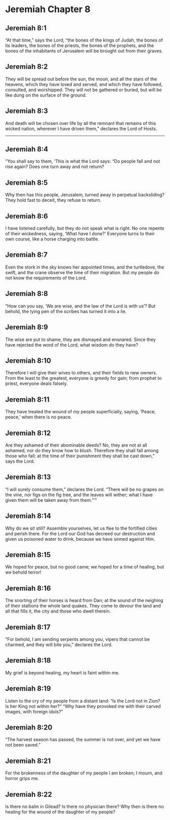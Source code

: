 # Jeremiah Chapter 8

## Jeremiah 8:1

“At that time,” says the Lord, “the bones of the kings of Judah, the bones of its leaders, the bones of the priests, the bones of the prophets, and the bones of the inhabitants of Jerusalem will be brought out from their graves.

## Jeremiah 8:2

They will be spread out before the sun, the moon, and all the stars of the heavens, which they have loved and served, and which they have followed, consulted, and worshipped. They will not be gathered or buried, but will be like dung on the surface of the ground.

## Jeremiah 8:3

And death will be chosen over life by all the remnant that remains of this wicked nation, wherever I have driven them,” declares the Lord of Hosts.

---

## Jeremiah 8:4

“You shall say to them, ‘This is what the Lord says: “Do people fall and not rise again? Does one turn away and not return?

## Jeremiah 8:5

Why then has this people, Jerusalem, turned away in perpetual backsliding? They hold fast to deceit, they refuse to return.

## Jeremiah 8:6

I have listened carefully, but they do not speak what is right. No one repents of their wickedness, saying, ‘What have I done?’ Everyone turns to their own course, like a horse charging into battle.

## Jeremiah 8:7

Even the stork in the sky knows her appointed times, and the turtledove, the swift, and the crane observe the time of their migration. But my people do not know the requirements of the Lord.

## Jeremiah 8:8

“How can you say, ‘We are wise, and the law of the Lord is with us’? But behold, the lying pen of the scribes has turned it into a lie.

## Jeremiah 8:9

The wise are put to shame, they are dismayed and ensnared. Since they have rejected the word of the Lord, what wisdom do they have?

## Jeremiah 8:10

Therefore I will give their wives to others, and their fields to new owners. From the least to the greatest, everyone is greedy for gain; from prophet to priest, everyone deals falsely.

## Jeremiah 8:11

They have treated the wound of my people superficially, saying, ‘Peace, peace,’ when there is no peace.

## Jeremiah 8:12

Are they ashamed of their abominable deeds? No, they are not at all ashamed, nor do they know how to blush. Therefore they shall fall among those who fall; at the time of their punishment they shall be cast down,” says the Lord.

## Jeremiah 8:13

“I will surely consume them,” declares the Lord. “There will be no grapes on the vine, nor figs on the fig tree, and the leaves will wither; what I have given them will be taken away from them.”’”

## Jeremiah 8:14

Why do we sit still? Assemble yourselves, let us flee to the fortified cities and perish there. For the Lord our God has decreed our destruction and given us poisoned water to drink, because we have sinned against Him.

## Jeremiah 8:15

We hoped for peace, but no good came; we hoped for a time of healing, but we behold terror!

## Jeremiah 8:16

The snorting of their horses is heard from Dan; at the sound of the neighing of their stallions the whole land quakes. They come to devour the land and all that fills it, the city and those who dwell therein.

## Jeremiah 8:17

“For behold, I am sending serpents among you, vipers that cannot be charmed, and they will bite you,” declares the Lord.

## Jeremiah 8:18

My grief is beyond healing, my heart is faint within me.

## Jeremiah 8:19

Listen to the cry of my people from a distant land: “Is the Lord not in Zion? Is her King not within her?” “Why have they provoked me with their carved images, with foreign idols?”

## Jeremiah 8:20

“The harvest season has passed, the summer is not over, and yet we have not been saved.”

## Jeremiah 8:21

For the brokenness of the daughter of my people I am broken; I mourn, and horror grips me.

## Jeremiah 8:22

Is there no balm in Gilead? Is there no physician there? Why then is there no healing for the wound of the daughter of my people?
